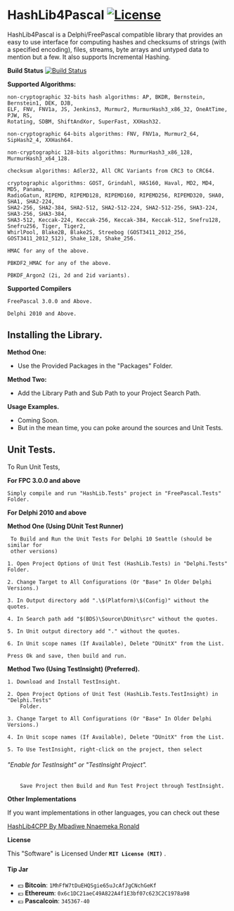 # HashLib4Pascal [![License](http://img.shields.io/badge/license-MIT-green.svg)](https://github.com/Xor-el/HashLib4Pascal/blob/master/LICENSE)
HashLib4Pascal is a Delphi/FreePascal compatible library that provides an easy to use interface for computing hashes and checksums of strings (with a specified encoding), files, streams, byte arrays and untyped data to mention but a few.
It also supports Incremental Hashing.

**Build Status**
[![Build Status](https://travis-ci.org/Xor-el/HashLib4Pascal.svg?branch=master)](https://travis-ci.org/Xor-el/HashLib4Pascal)

**Supported Algorithms:**

    non-cryptographic 32-bits hash algorithms: AP, BKDR, Bernstein, Bernstein1, DEK, DJB, 
    ELF, FNV, FNV1a, JS, Jenkins3, Murmur2, MurmurHash3_x86_32, OneAtTime, PJW, RS, 
    Rotating, SDBM, ShiftAndXor, SuperFast, XXHash32.

    non-cryptographic 64-bits algorithms: FNV, FNV1a, Murmur2_64, SipHash2_4, XXHash64.

    non-cryptographic 128-bits algorithms: MurmurHash3_x86_128, MurmurHash3_x64_128. 

    checksum algorithms: Adler32, All CRC Variants from CRC3 to CRC64. 

    cryptographic algorithms: GOST, Grindahl, HAS160, Haval, MD2, MD4, MD5, Panama, 
    RadioGatun, RIPEMD, RIPEMD128, RIPEMD160, RIPEMD256, RIPEMD320, SHA0, SHA1, SHA2-224,
    SHA2-256, SHA2-384, SHA2-512, SHA2-512-224, SHA2-512-256, SHA3-224, SHA3-256, SHA3-384, 
    SHA3-512, Keccak-224, Keccak-256, Keccak-384, Keccak-512, Snefru128, Snefru256, Tiger, Tiger2, 
    WhirlPool, Blake2B, Blake2S, Streebog (GOST3411_2012_256, GOST3411_2012_512), Shake_128, Shake_256.

    HMAC for any of the above.
    
    PBKDF2_HMAC for any of the above.
    
    PBKDF_Argon2 (2i, 2d and 2id variants).

**Supported Compilers**
 
    FreePascal 3.0.0 and Above.
    
    Delphi 2010 and Above.

## Installing the Library. ##

**Method One:**

 - Use the Provided Packages in the "Packages" Folder.

**Method Two:**

- Add the Library Path and Sub Path to your Project Search Path.

**Usage Examples.**

- Coming Soon.
- But in the mean time, you can poke around the sources and Unit Tests.

 ## Unit Tests. ##

To Run Unit Tests,

**For FPC 3.0.0 and above**


    Simply compile and run "HashLib.Tests" project in "FreePascal.Tests" Folder.

**For Delphi 2010 and above**

   **Method One (Using DUnit Test Runner)**

     To Build and Run the Unit Tests For Delphi 10 Seattle (should be similar for 
     other versions)
    
    1. Open Project Options of Unit Test (HashLib.Tests) in "Delphi.Tests" Folder.
    
    2. Change Target to All Configurations (Or "Base" In Older Delphi Versions.)
    
    3. In Output directory add ".\$(Platform)\$(Config)" without the quotes.
    
    4. In Search path add "$(BDS)\Source\DUnit\src" without the quotes.
    
    5. In Unit output directory add "." without the quotes.
    
    6. In Unit scope names (If Available), Delete "DUnitX" from the List.
    
    Press Ok and save, then build and run.
    
 **Method Two (Using TestInsight) (Preferred).**

    1. Download and Install TestInsight.
    
    2. Open Project Options of Unit Test (HashLib.Tests.TestInsight) in "Delphi.Tests" 
        Folder. 

    3. Change Target to All Configurations (Or "Base" In Older Delphi Versions.)

    4. In Unit scope names (If Available), Delete "DUnitX" from the List.

    5. To Use TestInsight, right-click on the project, then select 
    
  ###### "Enable for TestInsight" or "TestInsight Project". ######
        Save Project then Build and Run Test Project through TestInsight. 
        
  **Other Implementations**

If you want implementations in other languages, you can check out these

[HashLib4CPP By Mbadiwe Nnaemeka Ronald](https://github.com/ron4fun/HashLib4CPP)

**License**

This "Software" is Licensed Under  **`MIT License (MIT)`** .

#### Tip Jar
* :dollar: **Bitcoin**: `1MhFfW7tDuEHQSgie65uJcAfJgCNchGeKf`
* :euro: **Ethereum**: `0x6c1DC21aeC49A822A4f1E3bf07c623C2C1978a98`
* :pound: **Pascalcoin**: `345367-40`

